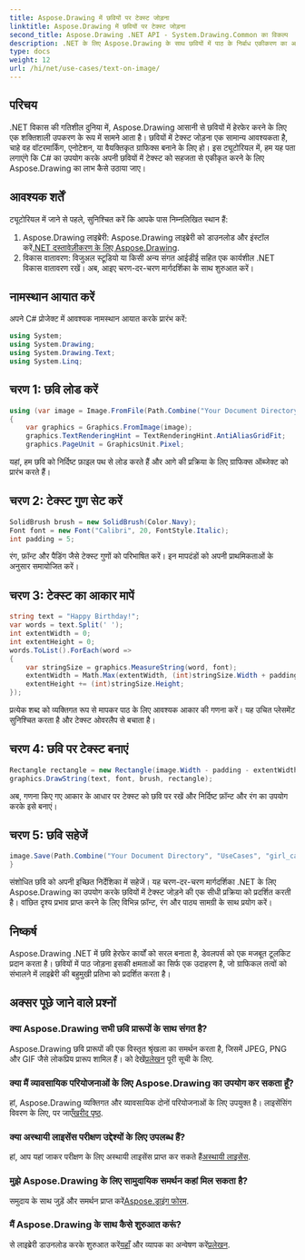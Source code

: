 ```yaml
---
title: Aspose.Drawing में छवियों पर टेक्स्ट जोड़ना
linktitle: Aspose.Drawing में छवियों पर टेक्स्ट जोड़ना
second_title: Aspose.Drawing .NET API - System.Drawing.Common का विकल्प
description: .NET के लिए Aspose.Drawing के साथ छवियों में पाठ के निर्बाध एकीकरण का अन्वेषण करें। सहज छवि हेरफेर के लिए हमारी चरण-दर-चरण मार्गदर्शिका का पालन करें। अब डाउनलोड करो!
type: docs
weight: 12
url: /hi/net/use-cases/text-on-image/
---
```

## परिचय
.NET विकास की गतिशील दुनिया में, Aspose.Drawing आसानी से छवियों में हेरफेर करने के लिए एक शक्तिशाली उपकरण के रूप में सामने आता है। छवियों में टेक्स्ट जोड़ना एक सामान्य आवश्यकता है, चाहे वह वॉटरमार्किंग, एनोटेशन, या वैयक्तिकृत ग्राफिक्स बनाने के लिए हो। इस ट्यूटोरियल में, हम यह पता लगाएंगे कि C# का उपयोग करके अपनी छवियों में टेक्स्ट को सहजता से एकीकृत करने के लिए Aspose.Drawing का लाभ कैसे उठाया जाए।
## आवश्यक शर्तें
ट्यूटोरियल में जाने से पहले, सुनिश्चित करें कि आपके पास निम्नलिखित स्थान हैं:
1.  Aspose.Drawing लाइब्रेरी: Aspose.Drawing लाइब्रेरी को डाउनलोड और इंस्टॉल करें[.NET दस्तावेज़ीकरण के लिए Aspose.Drawing](https://reference.aspose.com/drawing/net/).
2. विकास वातावरण: विजुअल स्टूडियो या किसी अन्य संगत आईडीई सहित एक कार्यशील .NET विकास वातावरण रखें।
अब, आइए चरण-दर-चरण मार्गदर्शिका के साथ शुरुआत करें।
## नामस्थान आयात करें
अपने C# प्रोजेक्ट में आवश्यक नामस्थान आयात करके प्रारंभ करें:
```csharp
using System;
using System.Drawing;
using System.Drawing.Text;
using System.Linq;
```
## चरण 1: छवि लोड करें
```csharp
using (var image = Image.FromFile(Path.Combine("Your Document Directory", "UseCases", "girl.jpg")))
{
    var graphics = Graphics.FromImage(image);
    graphics.TextRenderingHint = TextRenderingHint.AntiAliasGridFit;
    graphics.PageUnit = GraphicsUnit.Pixel;
```
यहां, हम छवि को निर्दिष्ट फ़ाइल पथ से लोड करते हैं और आगे की प्रक्रिया के लिए ग्राफिक्स ऑब्जेक्ट को प्रारंभ करते हैं।
## चरण 2: टेक्स्ट गुण सेट करें
```csharp
SolidBrush brush = new SolidBrush(Color.Navy);
Font font = new Font("Calibri", 20, FontStyle.Italic);
int padding = 5;
```
रंग, फ़ॉन्ट और पैडिंग जैसे टेक्स्ट गुणों को परिभाषित करें। इन मापदंडों को अपनी प्राथमिकताओं के अनुसार समायोजित करें।
## चरण 3: टेक्स्ट का आकार मापें
```csharp
string text = "Happy Birthday!";
var words = text.Split(' ');
int extentWidth = 0;
int extentHeight = 0;
words.ToList().ForEach(word =>
{
    var stringSize = graphics.MeasureString(word, font);
    extentWidth = Math.Max(extentWidth, (int)stringSize.Width + padding);
    extentHeight += (int)stringSize.Height;
});
```
प्रत्येक शब्द को व्यक्तिगत रूप से मापकर पाठ के लिए आवश्यक आकार की गणना करें। यह उचित प्लेसमेंट सुनिश्चित करता है और टेक्स्ट ओवरलैप से बचाता है।
## चरण 4: छवि पर टेक्स्ट बनाएं
```csharp
Rectangle rectangle = new Rectangle(image.Width - padding - extentWidth, image.Height - padding - extentHeight, extentWidth, extentHeight);
graphics.DrawString(text, font, brush, rectangle);
```
अब, गणना किए गए आकार के आधार पर टेक्स्ट को छवि पर रखें और निर्दिष्ट फ़ॉन्ट और रंग का उपयोग करके इसे बनाएं।
## चरण 5: छवि सहेजें
```csharp
image.Save(Path.Combine("Your Document Directory", "UseCases", "girl_card_out.jpg"));
}
```
संशोधित छवि को अपनी इच्छित निर्देशिका में सहेजें।
यह चरण-दर-चरण मार्गदर्शिका .NET के लिए Aspose.Drawing का उपयोग करके छवियों में टेक्स्ट जोड़ने की एक सीधी प्रक्रिया को प्रदर्शित करती है। वांछित दृश्य प्रभाव प्राप्त करने के लिए विभिन्न फ़ॉन्ट, रंग और पाठ्य सामग्री के साथ प्रयोग करें।
## निष्कर्ष
Aspose.Drawing .NET में छवि हेरफेर कार्यों को सरल बनाता है, डेवलपर्स को एक मजबूत टूलकिट प्रदान करता है। छवियों में पाठ जोड़ना इसकी क्षमताओं का सिर्फ एक उदाहरण है, जो ग्राफिकल तत्वों को संभालने में लाइब्रेरी की बहुमुखी प्रतिभा को प्रदर्शित करता है।
## अक्सर पूछे जाने वाले प्रश्नों
### क्या Aspose.Drawing सभी छवि प्रारूपों के साथ संगत है?
 Aspose.Drawing छवि प्रारूपों की एक विस्तृत श्रृंखला का समर्थन करता है, जिसमें JPEG, PNG और GIF जैसे लोकप्रिय प्रारूप शामिल हैं। को देखें[प्रलेखन](https://reference.aspose.com/drawing/net/) पूरी सूची के लिए.
### क्या मैं व्यावसायिक परियोजनाओं के लिए Aspose.Drawing का उपयोग कर सकता हूँ?
हां, Aspose.Drawing व्यक्तिगत और व्यावसायिक दोनों परियोजनाओं के लिए उपयुक्त है। लाइसेंसिंग विवरण के लिए, पर जाएँ[खरीद पृष्ठ](https://purchase.aspose.com/buy).
### क्या अस्थायी लाइसेंस परीक्षण उद्देश्यों के लिए उपलब्ध हैं?
 हां, आप यहां जाकर परीक्षण के लिए अस्थायी लाइसेंस प्राप्त कर सकते हैं[अस्थायी लाइसेंस](https://purchase.aspose.com/temporary-license/).
### मुझे Aspose.Drawing के लिए सामुदायिक समर्थन कहां मिल सकता है?
 समुदाय के साथ जुड़ें और समर्थन प्राप्त करें[Aspose.ड्राइंग फोरम](https://forum.aspose.com/c/diagram/17).
### मैं Aspose.Drawing के साथ कैसे शुरुआत करूं?
 से लाइब्रेरी डाउनलोड करके शुरुआत करें[यहाँ](https://releases.aspose.com/drawing/net/) और व्यापक का अन्वेषण करें[प्रलेखन](https://reference.aspose.com/drawing/net/).